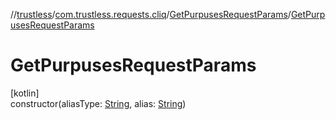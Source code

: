 //[trustless](../../../index.md)/[com.trustless.requests.cliq](../index.md)/[GetPurpusesRequestParams](index.md)/[GetPurpusesRequestParams](-get-purpuses-request-params.md)

# GetPurpusesRequestParams

[kotlin]\
constructor(aliasType: [String](https://kotlinlang.org/api/latest/jvm/stdlib/kotlin/-string/index.html), alias: [String](https://kotlinlang.org/api/latest/jvm/stdlib/kotlin/-string/index.html))
